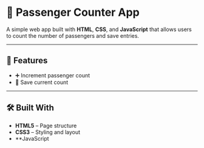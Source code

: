 # 🧍 Passenger Counter App

A simple web app built with **HTML**, **CSS**, and **JavaScript** that allows users to count the number of passengers and save entries.

---

## 🚀 Features
- ➕ Increment passenger count
- 💾 Save current count

---

## 🛠️ Built With
- **HTML5** – Page structure  
- **CSS3** – Styling and layout  
- **JavaScript

